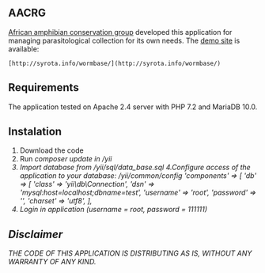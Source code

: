 AACRG
------------

[African amphibian conservation group](http://natural-sciences.nwu.ac.za/african-amphibian-conservation-research-group/aacrg-about) developed this application for managing parasitological collection for its own needs. The [demo site](http://syrota.info/wormbase/) is available:

    [http://syrota.info/wormbase/](http://syrota.info/wormbase/)

Requirements
------------

The application tested on Apache 2.4 server with PHP 7.2 and MariaDB 10.0.

Instalation
-----------
1. Download the code
2. Run <i>composer update<i> in <path to folder with site files>/yii
3.  Import database from <path to the folder with site files>/yii/sql/data_base.sql
4.Configure access of the application to your database:  <path to the folder with site files>/yii/common/config
'components' => [
        'db' => [
            'class' => 'yii\db\Connection',
            'dsn' => 'mysql:host=localhost;dbname=test',
            'username' => 'root',
            'password' => '',
            'charset' => 'utf8',
        ],
5. Login in application (username = root, password = 111111)


Disclaimer
------------
THE CODE OF THIS APPLICATION IS DISTRIBUTING AS IS, WITHOUT ANY WARRANTY OF ANY KIND.
